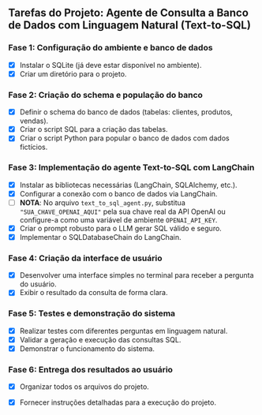 ## Tarefas do Projeto: Agente de Consulta a Banco de Dados com Linguagem Natural (Text-to-SQL)

### Fase 1: Configuração do ambiente e banco de dados
- [x] Instalar o SQLite (já deve estar disponível no ambiente).
- [x] Criar um diretório para o projeto.

### Fase 2: Criação do schema e população do banco
- [x] Definir o schema do banco de dados (tabelas: clientes, produtos, vendas).
- [x] Criar o script SQL para a criação das tabelas.
- [x] Criar o script Python para popular o banco de dados com dados fictícios.

### Fase 3: Implementação do agente Text-to-SQL com LangChain
- [x] Instalar as bibliotecas necessárias (LangChain, SQLAlchemy, etc.).
- [x] Configurar a conexão com o banco de dados via LangChain.
- [ ] **NOTA**: No arquivo `text_to_sql_agent.py`, substitua `"SUA_CHAVE_OPENAI_AQUI"` pela sua chave real da API OpenAI ou configure-a como uma variável de ambiente `OPENAI_API_KEY`.
- [x] Criar o prompt robusto para o LLM gerar SQL válido e seguro.
- [x] Implementar o SQLDatabaseChain do LangChain.

### Fase 4: Criação da interface de usuário
- [x] Desenvolver uma interface simples no terminal para receber a pergunta do usuário.
- [x] Exibir o resultado da consulta de forma clara.

### Fase 5: Testes e demonstração do sistema
- [x] Realizar testes com diferentes perguntas em linguagem natural.
- [x] Validar a geração e execução das consultas SQL.
- [x] Demonstrar o funcionamento do sistema.

### Fase 6: Entrega dos resultados ao usuário
- [x] Organizar todos os arquivos do projeto.
- [x] Fornecer instruções detalhadas para a execução do projeto.

